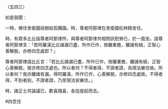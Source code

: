 （五四三）

如是我聞：

一時，佛住舍衛國祇樹給孤獨園。時，尊者阿那律在舍衛國松林精舍住。

時，有眾多比丘詣尊者阿那律所，與尊者阿那律共相問訊慰勞已，於一面坐。語尊者阿那律言：「若阿羅漢比丘諸漏已盡，所作已作，捨離重擔，離諸有結，正智心善解脫，亦修四念處耶？」

尊者阿那律語比丘言：「若比丘諸漏已盡，所作已作，捨離重擔，離諸有結，正智心善解脫，彼亦修四念處也。所以者何？不得者得，不證者證，為現法樂住故。所以者何？我亦離諸有漏，得阿羅漢，所作已作，心善解脫，亦修四念處故。不得者得，不到者到，不證者證，乃至現法安樂住。」

時，諸正士共論議已，歡喜隨喜，各從座起而去。





#四念住
